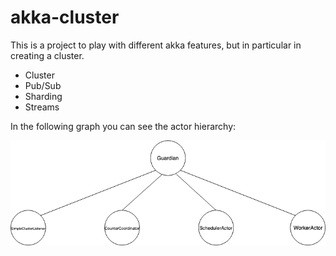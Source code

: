 # akka-cluster

This is a project to play with different akka features, but in particular in creating a cluster.
* Cluster
* Pub/Sub
* Sharding
* Streams

In the following graph you can see the actor hierarchy:


![Actor Hierarchy](./docs/Actor_Hierarchy.png)